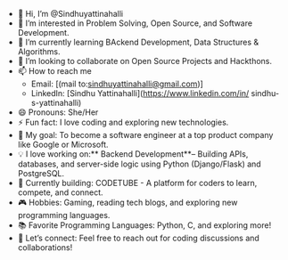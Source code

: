 - 👋 Hi, I’m @Sindhuyattinahalli
- 👀 I’m interested in Problem Solving, Open Source, and Software Development.
- 🌱 I’m currently learning BAckend Development, Data Structures & Algorithms.
- 💞️ I’m looking to collaborate on Open Source Projects and Hackthons.
- 📫 How to reach me
  - Email:    [(mail to:sindhuyattinahalli@gmail.com)]
  - LinkedIn: [Sindhu Yattinahalli](https://www.linkedin.com/in/
sindhu-s-yattinahalli)
- 😄 Pronouns: She/Her
- ⚡ Fun fact: I love coding and exploring new technologies.
-  🎯 My goal: To become a software engineer at a top product company like Google or Microsoft.
- 💡 I love working on:** Backend Development**– Building APIs, databases, and server-side logic using Python (Django/Flask) and PostgreSQL.
- 🚀 Currently building: CODETUBE - A platform for coders to learn, compete, and connect.
- 🎮 Hobbies: Gaming, reading tech blogs, and exploring new programming languages.
- 📚 Favorite Programming Languages: Python, C, and exploring more!
- 🤝 Let’s connect: Feel free to reach out for coding discussions and collaborations!


